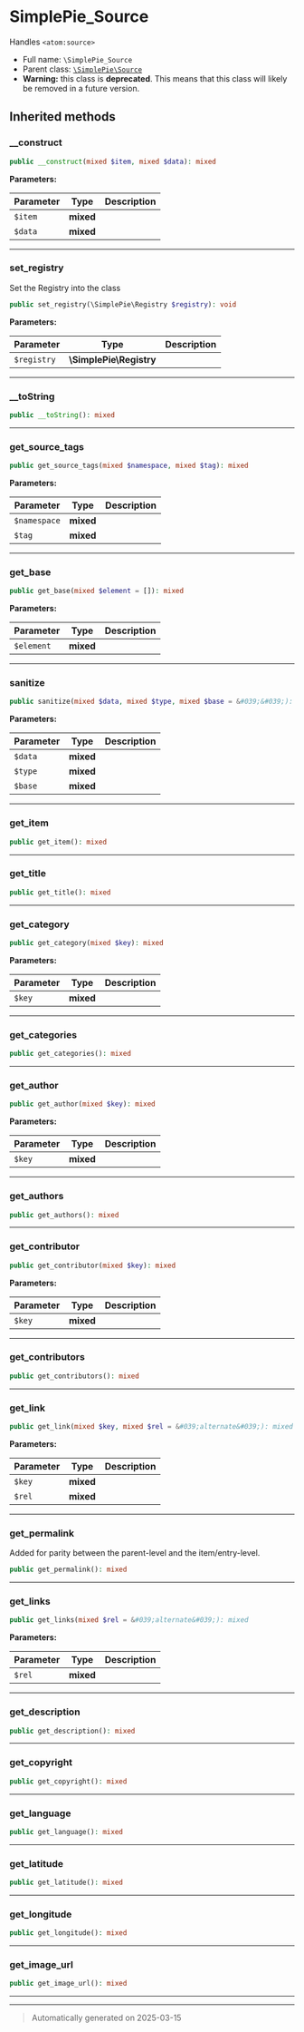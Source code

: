 
# SimplePie_Source

Handles `<atom:source>`



* Full name: `\SimplePie_Source`
* Parent class: [`\SimplePie\Source`](./SimplePie/Source.md)
* **Warning:** this class is **deprecated**. This means that this class will likely be removed in a future version.






## Inherited methods


### __construct



```php
public __construct(mixed $item, mixed $data): mixed
```








**Parameters:**

| Parameter | Type | Description |
|-----------|------|-------------|
| `$item` | **mixed** |  |
| `$data` | **mixed** |  |





***

### set_registry

Set the Registry into the class

```php
public set_registry(\SimplePie\Registry $registry): void
```








**Parameters:**

| Parameter | Type | Description |
|-----------|------|-------------|
| `$registry` | **\SimplePie\Registry** |  |





***

### __toString



```php
public __toString(): mixed
```












***

### get_source_tags



```php
public get_source_tags(mixed $namespace, mixed $tag): mixed
```








**Parameters:**

| Parameter | Type | Description |
|-----------|------|-------------|
| `$namespace` | **mixed** |  |
| `$tag` | **mixed** |  |





***

### get_base



```php
public get_base(mixed $element = []): mixed
```








**Parameters:**

| Parameter | Type | Description |
|-----------|------|-------------|
| `$element` | **mixed** |  |





***

### sanitize



```php
public sanitize(mixed $data, mixed $type, mixed $base = &#039;&#039;): mixed
```








**Parameters:**

| Parameter | Type | Description |
|-----------|------|-------------|
| `$data` | **mixed** |  |
| `$type` | **mixed** |  |
| `$base` | **mixed** |  |





***

### get_item



```php
public get_item(): mixed
```












***

### get_title



```php
public get_title(): mixed
```












***

### get_category



```php
public get_category(mixed $key): mixed
```








**Parameters:**

| Parameter | Type | Description |
|-----------|------|-------------|
| `$key` | **mixed** |  |





***

### get_categories



```php
public get_categories(): mixed
```












***

### get_author



```php
public get_author(mixed $key): mixed
```








**Parameters:**

| Parameter | Type | Description |
|-----------|------|-------------|
| `$key` | **mixed** |  |





***

### get_authors



```php
public get_authors(): mixed
```












***

### get_contributor



```php
public get_contributor(mixed $key): mixed
```








**Parameters:**

| Parameter | Type | Description |
|-----------|------|-------------|
| `$key` | **mixed** |  |





***

### get_contributors



```php
public get_contributors(): mixed
```












***

### get_link



```php
public get_link(mixed $key, mixed $rel = &#039;alternate&#039;): mixed
```








**Parameters:**

| Parameter | Type | Description |
|-----------|------|-------------|
| `$key` | **mixed** |  |
| `$rel` | **mixed** |  |





***

### get_permalink

Added for parity between the parent-level and the item/entry-level.

```php
public get_permalink(): mixed
```












***

### get_links



```php
public get_links(mixed $rel = &#039;alternate&#039;): mixed
```








**Parameters:**

| Parameter | Type | Description |
|-----------|------|-------------|
| `$rel` | **mixed** |  |





***

### get_description



```php
public get_description(): mixed
```












***

### get_copyright



```php
public get_copyright(): mixed
```












***

### get_language



```php
public get_language(): mixed
```












***

### get_latitude



```php
public get_latitude(): mixed
```












***

### get_longitude



```php
public get_longitude(): mixed
```












***

### get_image_url



```php
public get_image_url(): mixed
```












***


***
> Automatically generated on 2025-03-15

